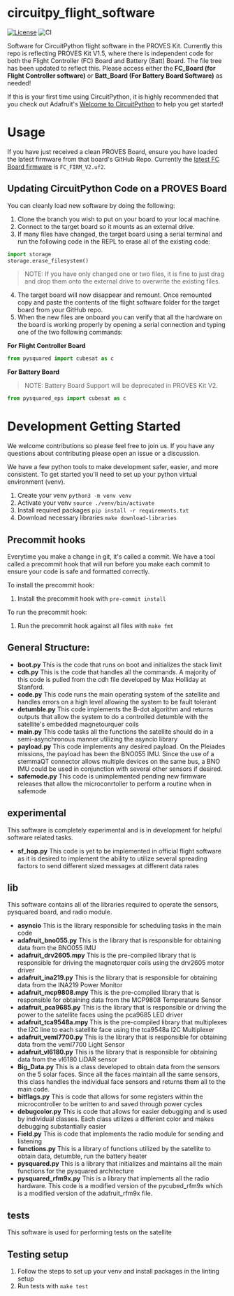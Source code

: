 # circuitpy_flight_software

[![License](https://img.shields.io/badge/license-MIT-blue.svg)](LICENSE)
![CI](https://github.com/texas-state-space-lab/pikvm-tailscale-certificate-renewer/actions/workflows/ci.yaml/badge.svg)

Software for CircuitPython flight software in the PROVES Kit. Currently this repo is reflecting PROVES Kit V1.5, where there is independent code for both the Flight Controller (FC) Board and Battery (Batt) Board. The file tree has been updated to reflect this. Please access either the **FC_Board (for Flight Controller software)** or **Batt_Board (For Battery Board Software)** as needed!

If this is your first time using CircuitPython, it is highly recommended that you check out Adafruit's [Welcome to CircuitPython](https://learn.adafruit.com/welcome-to-circuitpython/overview?gad_source=1&gbraid=0AAAAADx9JvTRorSR2psQubn32WqebKusM&gclid=CjwKCAiA-Oi7BhA1EiwA2rIu28YArt-jNTE3W3uwE055Tp7hyH9c9pE_NsqIOOh1aopnW00qXGBedRoChysQAvD_BwE) to help you get started!

# Usage
If you have just received a clean PROVES Board, ensure you have loaded the latest firmware from that board's GitHub Repo. Currently the [latest FC Board firmware](https://github.com/proveskit/flight_controller_board/tree/main/Firmware) is `FC_FIRM_V2.uf2`.

## Updating CircuitPython Code on a PROVES Board
You can cleanly load new software by doing the following:
1. Clone the branch you wish to put on your board to your local machine.
2. Connect to the target board so it mounts as an external drive.
3. If many files have changed, the target board using a serial terminal and run the following code in the REPL to erase all of the existing code:
  ```py
  import storage
  storage.erase_filesystem()
  ```
  > NOTE: If you have only changed one or two files, it is fine to just drag and drop them onto the external drive to overwrite the existing files.
4. The target board will now disappear and remount. Once remounted copy and paste the contents of the flight software folder for the target board from your GitHub repo.
5. When the new files are onboard you can verify that all the hardware on the board is working properly by opening a serial connection and typing one of the two following commands:

__For Flight Controller Board__
```py
from pysquared import cubesat as c
```
__For Battery Board__
> NOTE: Battery Board Support will be deprecated in PROVES Kit V2.
```py
from pysquared_eps import cubesat as c
```
# Development Getting Started
We welcome contributions so please feel free to join us. If you have any questions about contributing please open an issue or a discussion.

We have a few python tools to make development safer, easier, and more consistent. To get started you'll need to set up your python virtual environment (venv).

1. Create your venv `python3 -m venv venv`
2. Activate your venv `source ./venv/bin/activate`
3. Install required packages `pip install -r requirements.txt`
4. Download necessary libraries `make download-libraries`

## Precommit hooks
Everytime you make a change in git, it's called a commit. We have a tool called a precommit hook that will run before you make each commit to ensure your code is safe and formatted correctly.

To install the precommit hook:

1. Install the precommit hook with `pre-commit install`

To run the precommit hook:

1. Run the precommit hook against all files with `make fmt`

## General Structure:
- **boot.py** This is the code that runs on boot and initializes the stack limit
- **cdh.py** This is the code that handles all the commands. A majority of this code is pulled from the cdh file developed by Max Holliday at Stanford.
- **code.py** This code runs the main operating system of the satellite and handles errors on a high level allowing the system to be fault tolerant
- **detumble.py** This code implements the B-dot algorithm and returns outputs that allow the system to do a controlled detumble with the satellite's embedded magnetourquer coils
- **main.py** This code tasks all the functions the satellite should do in a semi-asynchronous manner utilizing the asyncio library
- **payload.py** This code implements any desired payload. On the Pleiades missions, the payload has been the BNO055 IMU. Since the use of a stemmaQT connector allows multiple devices on the same bus, a BNO IMU could be used in conjunction with several other sensors if desired.
- **safemode.py** This code is unimplemented pending new firmware releases that allow the microconrtoller to perform a routine when in safemode
## experimental
This software is completely experimental and is in development for helpful software related tasks.
- **sf_hop.py** This code is yet to be implemented in official flight software as it is desired to implement the ability to utilize several spreading factors to send different sized messages at different data rates
## lib
This software contains all of the libraries required to operate the sensors, pysquared board, and radio module.
- **asyncio** This is the library responsible for scheduling tasks in the main code
- **adafruit_bno055.py** This is the library that is responsible for obtaining data from the BNO055 IMU
- **adafruit_drv2605.mpy** This is the pre-compiled library that is responsible for driving the magnetorquer coils using the drv2605 motor driver
- **adafruit_ina219.py** This is the library that is responsible for obtaining data from the INA219 Power Monitor
- **adafruit_mcp9808.mpy** This is the pre-compiled library that is responsible for obtaining data from the MCP9808 Temperature Sensor
- **adafruit_pca9685.py** This is the library that is responsible or driving the power to the satellite faces using the pca9685 LED driver
- **adafruit_tca9548a.mpy** This is the pre-compiled library that multiplexes the I2C line to each satellite face using the tca9548a I2C Multiplexer
- **adafruit_veml7700.py** This is the library that is responsible for obtaining data from the veml7700 Light Sensor
- **adafruit_vl6180.py** This is the library that is responsible for obtaining data from the vl6180 LiDAR sensor
- **Big_Data.py** This is a class developed to obtain data from the sensors on the 5 solar faces. Since all the faces maintain all the same sensors, this class handles the individual face sensors and returns them all to the main code.
- **bitflags.py** This is code that allows for some registers within the microcontroller to be written to and saved through power cycles
- **debugcolor.py** This is code that allows for easier debugging and is used by individual classes. Each class utilizes a different color and makes debugging substantially easier
- **Field.py** This is code that implements the radio module for sending and listening
- **functions.py** This is a library of functions utilized by the satellite to obtain data, detumble, run the battery heater
- **pysquared.py** This is a library that initializes and maintains all the main functions for the pysquared architecture
- **pysquared_rfm9x.py** This is a library that implements all the radio hardware. This code is a modified version of the pycubed_rfm9x which is a modified version of the adafruit_rfm9x file.
## tests
This software is used for performing tests on the satellite

## Testing setup

1. Follow the steps to set up your venv and install packages in the linting setup
2. Run tests with `make test`
